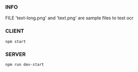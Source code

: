 ### INFO

FILE 'text-long.png' and 'text.png' are sample files to test ocr

### CLIENT

`npm start`

### SERVER

`npm run dev-start`
